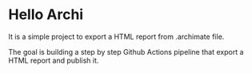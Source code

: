 # Hello Archi

It is a simple project to export a HTML report from .archimate file.

The goal is building a step by step Github Actions pipeline that export a HTML report and publish it.
